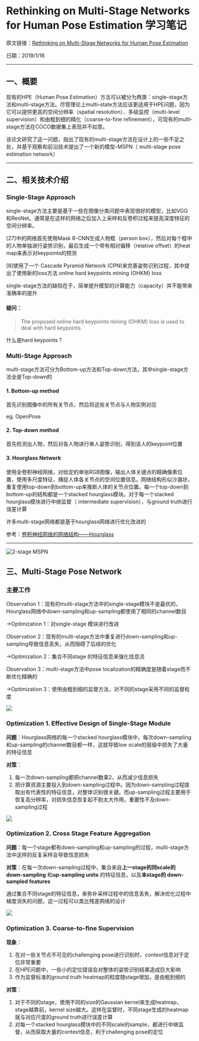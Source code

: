 # Rethinking on Multi-Stage Networks for Human Pose Estimation 学习笔记

原文链接：[Rethinking on Multi-Stage Networks for Human Pose Estimation](https://arxiv.org/pdf/1803.09894.pdf)

日期：2019/1/16

------

## 一、概要

现有的HPE（Human Pose Estimation）方法可以被分为两类：single-stage方法和multi-stage方法。尽管理论上multi-state方法应该更适用于HPE问题，因为它可以提供更高的空间分辨率（spatial resolution）、多级监控（multi-level supervision）和由粗到细的精化（coarse-to-fine refinement），可现有的multi-stage方法在COCO数据集上表现并不如意。

该论文研究了这一问题，指出了现有的multi-stage方法在设计上的一些不足之处，并基于观察和前沿技术提出了一个新的模型-MSPN（ multi-stage pose estimation network）

------

## 二、相关技术介绍

### Single-Stage Approach 

single-stage方法主要是基于一些在图像分类问题中表现很好的模型，比如VGG和ResNet。通常是在这样的网络之后加入上采样和反卷积过程来提高深度特征的空间分辨率。

[27]中的网络首先使用Mask R-CNN生成人物框（person box），然后对每个框中的人物单独进行姿势识别，最后生成一个带有相对偏移（relative offset）的heat map来表示对keypoints的预测

[8]使用了一个 Cascade Pyramid Network (CPN)来完善姿势识别过程，其中提出了使用新的loss方法 online hard keypoints mining (OHKM) loss 

single-stage方法的缺陷在于，简单提升模型的计算能力（capacity）并不能带来准确率的提升

#### 疑问：

> The proposed online hard keypoints mining (OHKM) loss is used to deal with hard keypoints. 

什么是hard keypoints？

### Multi-Stage Approach 

multi-stage方法可分为Bottom-up方法和Top-down方法，其中single-stage方法全是Top-down的

#### 1. Bottom-up method

首先识别图像中的所有关节点，然后将这些关节点与人物实例对应

eg. OpenPose

#### 2. Top-down method

首先检测出人物，然后对各人物进行单人姿势识别，得到该人的keypoint位置

#### 3. Hourglass Network

使用全卷积神经网络，对给定的单张RGB图像，输出人体关键点的精确像素位置，使用多尺度特征，捕捉人体各关节点的空间位置信息。网络结构形似沙漏状，重复使用top-down到bottom-up来推断人体的关节点位置。每一个top-down到bottom-up的结构都是一个stacked hourglass模块。对于每一个stacked hourglass模块进行中继监督（ intermediate supervision），与ground truth进行误差计算

许多multi-stage网络都是基于hourglass网络进行优化改进的

参考：[卷积神经网络的网络结构——Hourglass](https://blog.csdn.net/u013841196/article/details/81048237 )

------

![2-stage MSPN](./assets/1-1.png)

## 三、Multi-Stage Pose Network 

### 主要工作

Observation 1：现有的multi-stage方法中的single-stage模块不是最优的，Hourglass网络中down-sampling和up-sampling都使用了相同的channel数目

->Optimization 1：对single-stage 模块进行改进



Observation 2：现有的multi-stage方法中重复进行down-sampling和up-sampling导致信息丢失，从而阻碍了后续的优化

->Optimization 2：集合不同stage 的特征信息来强化信息流



Observation 3：multi-stage方法中pose localization的精确度是随着stage而不断优化精确的

->Optimization 3：使用由粗到细的监督方法，对不同的stage采用不同的监督粒度




![](./assets/1-2.png)


### Optimization 1. Effective Design of Single-Stage Module


**问题**：Hourglass网络的每一个stacked hourglass模块中，每次down-sampling和up-sampling的channel数目都一样，这就导致low scale的层级中损失了大量的特征信息

**对策**：

1. 每一次down-sampling都把channel数乘2，从而减少信息损失
2. 把计算资源主要投入到down-sampling过程中。因为down-sampling过程提取出有代表性的特征信息，对整体识别很关键。而up-sampling过程主要用于恢复高分辨率，对损失信息恢复起不到太大作用，重要性不及down-sampling过程       






![](./assets/1-3.png)


### Optimization 2. Cross Stage Feature Aggregation




**问题**：每一个stage都有down-sampling和up-sampling的过程，multi-stage方法中这样的反复采样会导致信息损失

**对策**：在每一次down-sampling过程中，集合来自**上一stage的同scale的 down-sampling** 和**up-sampling units** 的特征信息，以及**本stage的 down-sampled features** 

通过集合不同stage的特征信息，来弥补采样过程中的信息丢失，解决优化过程中梯度消失的问题，这一过程可以类比残差网络的设计     




![](./assets/1-4.png) 

### Optimization 3. Coarse-to-ﬁne Supervision


**现象**：

1. 在对一些关节点不可见的challenging pose进行识别时，context信息对于定位非常重要
2. 在HPE问题中，一些小的定位错误会对整体的姿势识别结果造成巨大影响
3. 作为监督标准的ground truth heatmap的粒度随stage增加，是由粗到细的

**对策**：

1. 对于不同的stage，使用不同的size的Gaussian kernel来生成heatmap，stage越靠前，kernel size越大。这样在监督时，不同stage生成的heatmap就与对应尺度的ground truth进行误差计算
2. 对每一个stacked hourglass模块中的不同scale的sample，都进行中继监督，从而获取大量的context信息，利于challenging pose的定位
